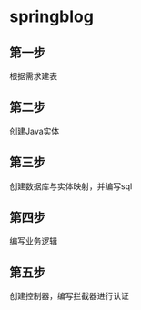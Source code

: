 # springblog
## 第一步
根据需求建表
## 第二步
创建Java实体
## 第三步
创建数据库与实体映射，并编写sql
## 第四步
编写业务逻辑
## 第五步
创建控制器，编写拦截器进行认证

